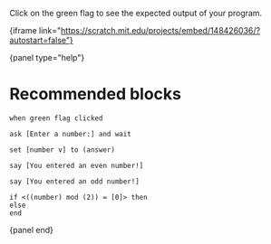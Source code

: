 Click on the green flag to see the expected output of your program.

{iframe link="https://scratch.mit.edu/projects/embed/148426036/?autostart=false"}

{panel type="help"}

# Recommended blocks

```scratch:split:random
when green flag clicked

ask [Enter a number:] and wait

set [number v] to (answer)

say [You entered an even number!]

say [You entered an odd number!]

if <((number) mod (2)) = [0]> then
else
end
```

{panel end}
